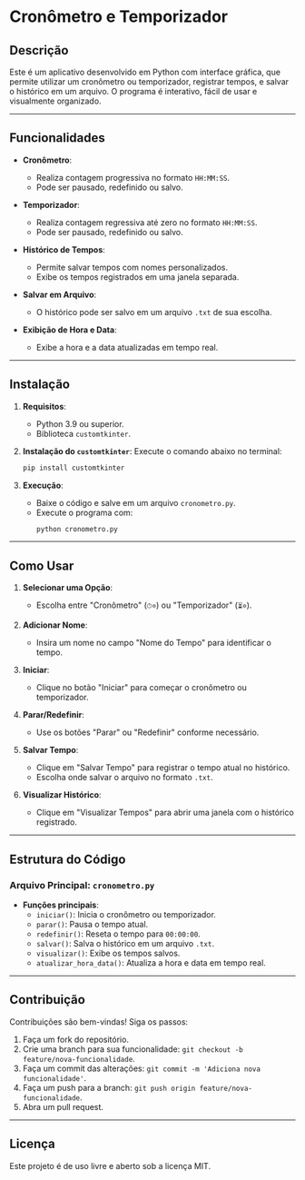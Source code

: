 
# Cronômetro e Temporizador

## Descrição
Este é um aplicativo desenvolvido em Python com interface gráfica, que permite utilizar um cronômetro ou temporizador, registrar tempos, e salvar o histórico em um arquivo. O programa é interativo, fácil de usar e visualmente organizado.

---

## Funcionalidades
- **Cronômetro**:
  - Realiza contagem progressiva no formato `HH:MM:SS`.
  - Pode ser pausado, redefinido ou salvo.
  
- **Temporizador**:
  - Realiza contagem regressiva até zero no formato `HH:MM:SS`.
  - Pode ser pausado, redefinido ou salvo.
  
- **Histórico de Tempos**:
  - Permite salvar tempos com nomes personalizados.
  - Exibe os tempos registrados em uma janela separada.

- **Salvar em Arquivo**:
  - O histórico pode ser salvo em um arquivo `.txt` de sua escolha.

- **Exibição de Hora e Data**:
  - Exibe a hora e a data atualizadas em tempo real.

---

## Instalação

1. **Requisitos**:
   - Python 3.9 ou superior.
   - Biblioteca `customtkinter`.

2. **Instalação do `customtkinter`**:
   Execute o comando abaixo no terminal:
   ```bash
   pip install customtkinter
   ```

3. **Execução**:
   - Baixe o código e salve em um arquivo `cronometro.py`.
   - Execute o programa com:
     ```bash
     python cronometro.py
     ```

---

## Como Usar

1. **Selecionar uma Opção**:
   - Escolha entre "Cronômetro" (`⏱✡`) ou "Temporizador" (`⏳✡`).

2. **Adicionar Nome**:
   - Insira um nome no campo "Nome do Tempo" para identificar o tempo.

3. **Iniciar**:
   - Clique no botão "Iniciar" para começar o cronômetro ou temporizador.

4. **Parar/Redefinir**:
   - Use os botões "Parar" ou "Redefinir" conforme necessário.

5. **Salvar Tempo**:
   - Clique em "Salvar Tempo" para registrar o tempo atual no histórico.
   - Escolha onde salvar o arquivo no formato `.txt`.

6. **Visualizar Histórico**:
   - Clique em "Visualizar Tempos" para abrir uma janela com o histórico registrado.

---

## Estrutura do Código

### Arquivo Principal: `cronometro.py`
- **Funções principais**:
  - `iniciar()`: Inicia o cronômetro ou temporizador.
  - `parar()`: Pausa o tempo atual.
  - `redefinir()`: Reseta o tempo para `00:00:00`.
  - `salvar()`: Salva o histórico em um arquivo `.txt`.
  - `visualizar()`: Exibe os tempos salvos.
  - `atualizar_hora_data()`: Atualiza a hora e data em tempo real.

---

## Contribuição

Contribuições são bem-vindas! Siga os passos:
1. Faça um fork do repositório.
2. Crie uma branch para sua funcionalidade: `git checkout -b feature/nova-funcionalidade`.
3. Faça um commit das alterações: `git commit -m 'Adiciona nova funcionalidade'`.
4. Faça um push para a branch: `git push origin feature/nova-funcionalidade`.
5. Abra um pull request.

---

## Licença

Este projeto é de uso livre e aberto sob a licença MIT.
